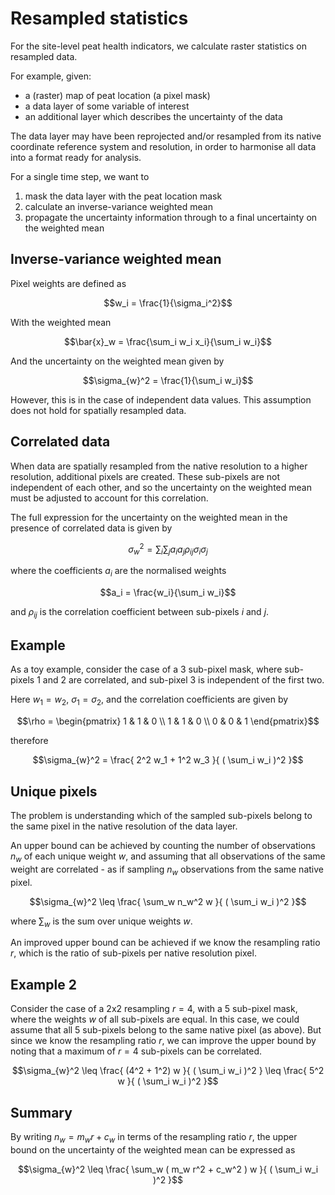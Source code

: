 # Resampled statistics

For the site-level peat health indicators, we calculate raster statistics on resampled data.

For example, given:

- a (raster) map of peat location (a pixel mask)
- a data layer of some variable of interest
- an additional layer which describes the uncertainty of the data

The data layer may have been reprojected and/or resampled from its native coordinate reference system and resolution, in order to harmonise all data into a format ready for analysis.

For a single time step, we want to

1. mask the data layer with the peat location mask
2. calculate an inverse-variance weighted mean
3. propagate the uncertainty information through to a final uncertainty on the weighted mean

## Inverse-variance weighted mean

Pixel weights are defined as

```math
w_i = \frac{1}{\sigma_i^2}
```

With the weighted mean

```math
\bar{x}_w = \frac{\sum_i w_i x_i}{\sum_i w_i}
```

And the uncertainty on the weighted mean given by

```math
\sigma_{w}^2 = \frac{1}{\sum_i w_i}
```

However, this is in the case of independent data values.
This assumption does not hold for spatially resampled data.

## Correlated data

When data are spatially resampled from the native resolution to a higher resolution, additional pixels are created.
These sub-pixels are not independent of each other, and so the uncertainty on the weighted mean must be adjusted to account for this correlation.

The full expression for the uncertainty on the weighted mean in the presence of correlated data is given by

```math
\sigma_{w}^2 = \sum_i \sum_j a_i a_j \rho_{ij} \sigma_i \sigma_j
```

where the coefficients $a_i$ are the normalised weights

```math
a_i = \frac{w_i}{\sum_i w_i}
```

and $\rho_{ij}$ is the correlation coefficient between sub-pixels $i$ and $j$.

## Example

As a toy example, consider the case of a 3 sub-pixel mask, where sub-pixels 1 and 2 are correlated, and sub-pixel 3 is independent of the first two.

Here $w_1 = w_2$, $\sigma_1 = \sigma_2$, and the correlation coefficients are given by

```math
\rho = \begin{pmatrix}
1 & 1 & 0 \\
1 & 1 & 0 \\
0 & 0 & 1
\end{pmatrix}
```

therefore 

```math
\sigma_{w}^2 = \frac{ 2^2 w_1 + 1^2 w_3 }{ ( \sum_i w_i )^2 }
```

## Unique pixels

The problem is understanding which of the sampled sub-pixels belong to the same pixel in the native resolution of the data layer.

An upper bound can be achieved by counting the number of observations $n_w$ of each unique weight $w$, and assuming that all observations of the same weight are correlated - as if sampling $n_w$ observations from the same native pixel.

```math
\sigma_{w}^2 \leq \frac{ \sum_w n_w^2 w }{ ( \sum_i w_i )^2 }
```

where $\sum_w$ is the sum over unique weights $w$.

An improved upper bound can be achieved if we know the resampling ratio $r$,
which is the ratio of sub-pixels per native resolution pixel.

## Example 2

Consider the case of a 2x2 resampling $r=4$, with a 5 sub-pixel mask, where the weights $w$ of all sub-pixels are equal. 
In this case, we could assume that all 5 sub-pixels belong to the same native pixel (as above).
But since we know the resampling ratio $r$, we can improve the upper bound by 
noting that a maximum of $r=4$ sub-pixels can be correlated. 

```math
\sigma_{w}^2 \leq \frac{ (4^2 + 1^2) w }{ ( \sum_i w_i )^2 } \leq \frac{ 5^2 w }{ ( \sum_i w_i )^2 }
```

## Summary

By writing $n_w = m_w r + c_w$ in terms of the resampling ratio $r$,
the upper bound on the uncertainty of the weighted mean can be expressed as

```math
\sigma_{w}^2 \leq \frac{ \sum_w ( m_w r^2 + c_w^2 ) w }{ ( \sum_i w_i )^2 }
```
